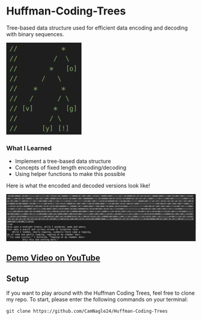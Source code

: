 # Huffman-Coding-Trees
Tree-based data structure used for efficient data encoding and decoding with binary sequences.

<img src="assets/HuffmanCodeTree.png" width="200">

### What I Learned
- Implement a tree-based data structure
- Concepts of fixed length encoding/decoding
- Using helper functions to make this possible

Here is what the encoded and decoded versions look like!

<img src="assets/HuffmanEncode.png" width="800">

## <a href="https://youtu.be/BymQwZOHmMg"> Demo Video on YouTube </a>

## Setup

If you want to play around with the Huffman Coding Trees, feel free to clone my repo. To start, please enter the following commands on your terminal:

```
git clone https://github.com/CamNagle24/Huffman-Coding-Trees
```
